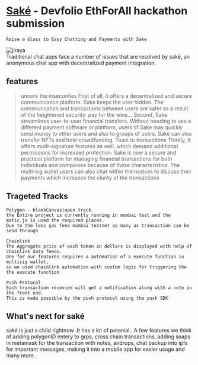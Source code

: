 # <a href="(https://main--sake-ethforall.netlify.app/)" target="_blank">Saké</a> - Devfolio **EthForAll** hackathon submission
```Raise a Glass to Easy Chatting and Payments with Sake```<br>

![jiraya](https://user-images.githubusercontent.com/88236255/219977334-e1988405-b32a-4d4b-998d-a3fb2ea25f23.jpeg)<br>
Traditional chat apps face a number of issues that are resolved by saké, an anonymous chat app with decentralized payment integration.
## features
> uncork the insecurities
First of all, it offers a decentralized and secure communication platform. Sake keeps the user hidden. The communication and transactions between users are safer as a result of the heightened security.
> pay for the wine...
Second, Sake streamlines user-to-user financial transfers. Without needing to use a different payment software or platform, users of Sake may quickly send money to other users and also to groups of users. Sake can also transfer NFTs and host crowdfunding.
> Toast to transactions
Thirdly, it offers multi-signature features as well, which demand additional permissions for increased protection. Sake is now a secure and practical platform for managing financial transactions for both individuals and companies because of these characteristics. The multi-sig wallet users can also chat within themselves to discuss their payments which increases the clarity of the transactions
## Trageted Tracks
 ```
Polygon - blankCanvas|open track
the Entire project is currently running in mumbai test and the matic.js is used the required places. 
Due to the less gas feeo mumbai testnet as many as transaction can be send through
```
```
Chainlink
The Aggregate price of each token in dollars is displayed with help of chainlink data feeds.
One for our features requires a automation of a execute function in multisig wallet,
so we used chainlink automation with custom logic for triggering the the execute function
```
```
Push Protocol
Each transaction recevied will get a notification along with a note in the front end.
This is made possible by the push protocol using the push SDK
```
## What's next for saké
saké is just a child rightnow .It has a lot of potenial.. A few features we think of adding polygonID entery to grps, cross chain transactions, adding snaps in metamask for the transaction with notes, airdrops, chat backup into ipfs for important messages, making it into a mobile app for easier usage and many more.
